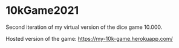 # 10kGame2021
Second iteration of my virtual version of the dice game 10.000. 


Hosted version of the game:
https://my-10k-game.herokuapp.com/
